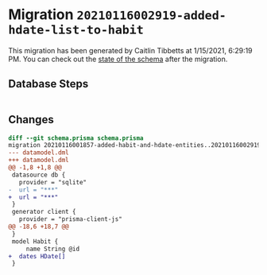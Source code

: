 # Migration `20210116002919-added-hdate-list-to-habit`

This migration has been generated by Caitlin Tibbetts at 1/15/2021, 6:29:19 PM.
You can check out the [state of the schema](./schema.prisma) after the migration.

## Database Steps

```sql

```

## Changes

```diff
diff --git schema.prisma schema.prisma
migration 20210116001857-added-habit-and-hdate-entities..20210116002919-added-hdate-list-to-habit
--- datamodel.dml
+++ datamodel.dml
@@ -1,8 +1,8 @@
 datasource db {
   provider = "sqlite"
-  url = "***"
+  url = "***"
 }
 generator client {
   provider = "prisma-client-js"
@@ -18,6 +18,7 @@
 }
 model Habit {
     name String @id
+  dates HDate[]
 }
```


